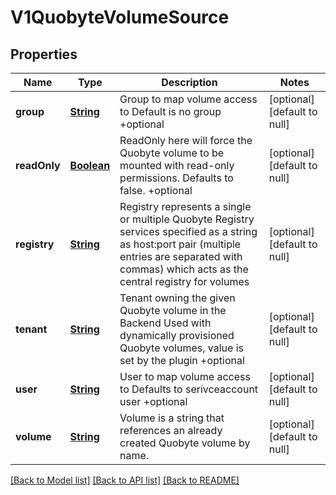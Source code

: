 # V1QuobyteVolumeSource
## Properties

Name | Type | Description | Notes
------------ | ------------- | ------------- | -------------
**group** | [**String**](string.md) | Group to map volume access to Default is no group +optional | [optional] [default to null]
**readOnly** | [**Boolean**](boolean.md) | ReadOnly here will force the Quobyte volume to be mounted with read-only permissions. Defaults to false. +optional | [optional] [default to null]
**registry** | [**String**](string.md) | Registry represents a single or multiple Quobyte Registry services specified as a string as host:port pair (multiple entries are separated with commas) which acts as the central registry for volumes | [optional] [default to null]
**tenant** | [**String**](string.md) | Tenant owning the given Quobyte volume in the Backend Used with dynamically provisioned Quobyte volumes, value is set by the plugin +optional | [optional] [default to null]
**user** | [**String**](string.md) | User to map volume access to Defaults to serivceaccount user +optional | [optional] [default to null]
**volume** | [**String**](string.md) | Volume is a string that references an already created Quobyte volume by name. | [optional] [default to null]

[[Back to Model list]](../README.md#documentation-for-models) [[Back to API list]](../README.md#documentation-for-api-endpoints) [[Back to README]](../README.md)

